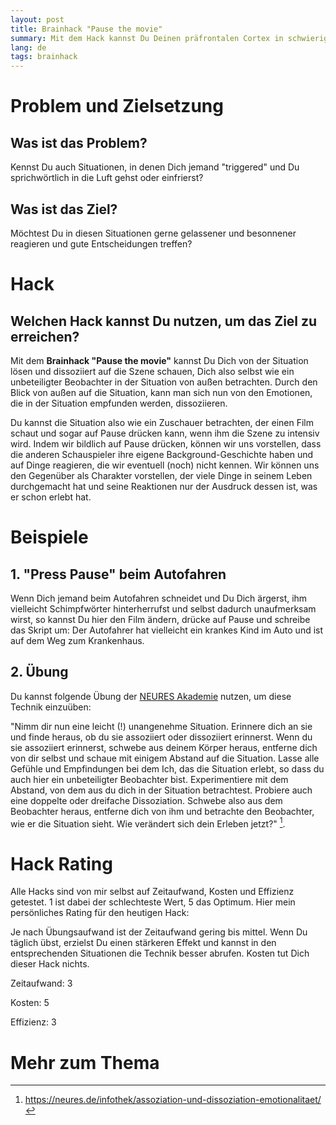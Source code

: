 ```yaml
---
layout: post
title: Brainhack "Pause the movie"
summary: Mit dem Hack kannst Du Deinen präfrontalen Cortex in schwierigen Situationen wieder aktivieren und somit eine bessere Reaktion wählen.  
lang: de
tags: brainhack
---
```


# Problem und Zielsetzung

## Was ist das Problem?
Kennst Du auch Situationen, in denen Dich jemand "triggered" und Du sprichwörtlich in die Luft gehst oder einfrierst?

## Was ist das Ziel?
Möchtest Du in diesen Situationen gerne gelassener und besonnener reagieren und gute Entscheidungen treffen?

# Hack

## Welchen Hack kannst Du nutzen, um das Ziel zu erreichen?

Mit dem **Brainhack "Pause the movie"** kannst Du Dich von der Situation lösen und dissoziiert auf die Szene schauen, Dich also selbst wie ein unbeteiligter Beobachter in der Situation von außen betrachten. 
Durch den Blick von außen auf die Situation, kann man sich nun von den Emotionen, die in der Situation empfunden werden, dissoziieren.

Du kannst die Situation also wie ein Zuschauer betrachten, der einen Film schaut und sogar auf Pause drücken kann, wenn ihm die Szene zu intensiv wird.
Indem wir bildlich auf Pause drücken, können wir uns vorstellen, dass die anderen Schauspieler ihre eigene Background-Geschichte haben und auf Dinge reagieren, die wir eventuell (noch) nicht kennen. Wir können uns den Gegenüber als Charakter vorstellen, der viele Dinge in seinem Leben durchgemacht hat und seine Reaktionen nur der Ausdruck dessen ist, was er schon erlebt hat.

# Beispiele
  
## 1. "Press Pause" beim Autofahren
Wenn Dich jemand beim Autofahren schneidet und Du Dich ärgerst, ihm vielleicht Schimpfwörter hinterherrufst und selbst dadurch unaufmerksam wirst, so kannst Du hier den Film ändern, drücke auf Pause und schreibe das Skript um: Der Autofahrer hat vielleicht ein krankes Kind im Auto und ist auf dem Weg zum Krankenhaus.

## 2. Übung
Du kannst folgende Übung der [NEURES Akademie](https://neures.de/infothek/assoziation-und-dissoziation-emotionalitaet/) nutzen, um diese Technik einzuüben:

"Nimm dir nun eine leicht (!) unangenehme Situation.
Erinnere dich an sie und finde heraus, ob du sie assoziiert oder dissoziiert erinnerst. Wenn du sie assoziiert erinnerst, schwebe aus deinem Körper heraus, entferne dich von dir selbst und schaue mit einigem Abstand auf die Situation. Lasse alle Gefühle und Empfindungen bei dem Ich, das die Situation erlebt, so dass du auch hier ein unbeteiligter Beobachter bist. Experimentiere mit dem Abstand, von dem aus du dich in der Situation betrachtest. Probiere auch eine doppelte oder dreifache Dissoziation. Schwebe also aus dem Beobachter heraus, entferne dich von ihm und betrachte den Beobachter, wie er die Situation sieht. Wie verändert sich dein Erleben jetzt?" [^1]. 

# Hack Rating
Alle Hacks sind von mir selbst auf Zeitaufwand, Kosten und Effizienz getestet. 1 ist dabei der schlechteste Wert, 5 das Optimum. Hier mein persönliches Rating für den heutigen Hack:

Je nach Übungsaufwand ist der Zeitaufwand gering bis mittel. Wenn Du täglich übst, erzielst Du einen stärkeren Effekt und kannst in den entsprechenden Situationen die Technik besser abrufen. Kosten tut Dich dieser Hack nichts. 

Zeitaufwand: 3

Kosten: 5

Effizienz: 3

# Mehr zum Thema

[^1]: https://neures.de/infothek/assoziation-und-dissoziation-emotionalitaet/
